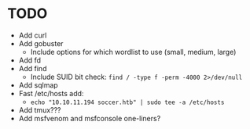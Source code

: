 # TODO

- Add curl
- Add gobuster
    - Include options for which wordlist to use (small, medium, large)
- Add fd
- Add find
    - Include SUID bit check: `find / -type f -perm -4000 2>/dev/null`
- Add sqlmap
- Fast /etc/hosts add:
    - `echo "10.10.11.194 soccer.htb" | sudo tee -a /etc/hosts`
- Add tmux???
- Add msfvenom and msfconsole one-liners?
